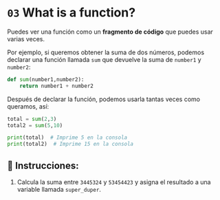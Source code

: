 # `03` What is a function?

Puedes ver una función como un **fragmento de código** que puedes usar varias veces.

Por ejemplo, si queremos obtener la suma de dos números, podemos declarar una función llamada `sum` que devuelve la suma de `number1` y `number2`:

```python
def sum(number1,number2):
    return number1 + number2
```

Después de declarar la función, podemos usarla tantas veces como queramos, así:

```python
total = sum(2,3)
total2 = sum(5,10)

print(total)  # Imprime 5 en la consola
print(total2)  # Imprime 15 en la consola
```

## 📝 Instrucciones:

1. Calcula la suma entre `3445324` y `53454423` y asigna el resultado a una variable llamada `super_duper`.
